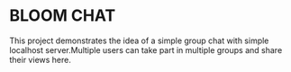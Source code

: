 # BLOOM CHAT
 This project demonstrates the idea of a simple group chat with                                   simple localhost server.Multiple users can take part in multiple groups and share their views here.
